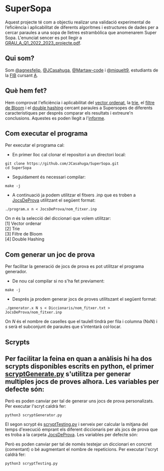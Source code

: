 # SuperSopa
Aquest projecte té com a objectiu realizar una validació experimental de l’eficiència i aplicabilitat de diferents algoritmes i estructures de dades per a cercar paraules a una sopa de lletres estrambòlica que anomenarem Super Sopa. L'enunciat sencer es pot llegir a [GRAU_A_Q1_2022_2023_projecte.pdf](/GRAU_A_Q1_2022_2023_projecte.pdf).

## Qui som?
Som [@agnesfelip](https://github.com/agnesfelip), [@JCasahuga](https://github.com/jcasahuga), [@Martaw-code](https://github.com/Martaw-code) i [@miquelt9](https://github.com/miquelt9), estudiants de la [FIB](https://www.fib.upc.edu) cursant [A](https://www.fib.upc.edu/ca/estudis/graus/grau-en-enginyeria-informatica/pla-destudis/assignatures/A).

## Què hem fet?
Hem comprovat l'eficiència i aplicabilitat del [vector ordenat](https://en.wikipedia.org/wiki/Sorted_array), la [trie](https://en.wikipedia.org/wiki/Trie), el [filtre de Bloom](https://en.wikipedia.org/wiki/Bloom_filter) i el [double hashing](https://en.wikipedia.org/wiki/Double_hashing) cercant paraules a Supersopes de diferents caracteristiques per després comparar els resultats i extreure'n conclusions. Aquestes es poden llegit a l'[informe]().

## Com executar el programa
Per executar el programa cal:
- En primer lloc cal clonar el repositori a un directori local:
```
git clone https://github.com/JCasahuga/SuperSopa.git
cd SuperSopa
```
- Seguidament és necessari compilar:
```
make -j
```
- A continuació ja podem utilitzar el fitxers .inp que es troben a [JocsDeProva](/JocsDeProva) utilitzant el següent format:
```
./program.x n < JocsDeProva/nom_fitxer.inp
```
  On _n_ és la selecció del diccionari que volem utilitzar:    
      [1] Vector ordenar    
      [2] Trie   
      [3] Filtre de Bloom   
      [4] Double Hashing   
         
## Com generar un joc de prova
Per facilitar la generació de jocs de prova es pot utilitzar el programa generador.
- De nou cal compilar si no s'ha fet previament:
```
make -j
```
- Després ja prodem generar jocs de proves utilitszant el següent format:
```
./generator.x N s < Diccionaris/nom_fitxer.txt > JocsDeProva/nom_fitxer.inp
```
  On _N_ és el nombre de caselles que el taulell tindrà per fila i columna (NxN) i _s_ serà el subconjunt de paraules que s'intentarà col·locar.

## Scrypts
Per facilitar la feina en quan a anàlisis hi ha dos scrypts disponibles escrits en python, el primer [scryptGenerate.py](/scryptGenerate.py) s'utilitza per generar multiples jocs de proves alhora. Les variables per defecte són:
------
Però es poden canviar per tal de generar uns jocs de prova personalizats. Per executar l'scryt caldrà fer:
```
python3 scryptGenerator.py
```

El segon scrypt és [scryptTesting.py](/scryptTesting.py) i serveix per calcular la mitjana del temps d'execució emprant els diferent diccionaris per als jocs de prova que es troba a la carpeta [JocsDeProva](/JocsDeProva). Les variables per defecte són:

Però es poden canviar per tal de només testejar un diccionari en concret (comentant) o bé augmentant el nombre de repeticions. Per executar l'scryt caldrà fer:
```
python3 scryptTesting.py
```
